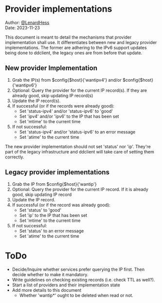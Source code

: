 # Provider implementations

Author: [@LenardHess](https://github.com/LenardHess/)\
Date: 2023-11-23

This document is meant to detail the mechanisms that provider implementation shall use. It differentiates between new and legacy provider implementations. The former are adhering to the IPv6 support updates being done to ddclient, the legacy ones are from before that update.

## New provider Implementation
1. Grab the IP(s) from $config{$host}{'wantipv4'} and/or $config{$host}{'wantipv6'}
2. Optional: Query the provider for the current IP record(s). If they are already good, skip updating IP record(s)
3. Update the IP record(s).
4. If successful (or if the records were already good):
    - Set 'status-ipv4' and/or 'status-ipv6' to 'good'
    - Set 'ipv4' and/or 'ipv6' to the IP that has been set
    - Set 'mtime' to the current time
5. If not successful:
    - Set 'status-ipv4' and/or 'status-ipv6' to an error message
    - Set 'atime' to the current time

The new provider implementation should not set 'status' nor 'ip'. They're part of the legacy infrastructure and ddclient will take care of setting them correctly.

## Legacy provider implementations
1. Grab the IP from $config{$host}{'wantip'}
2. Optional: Query the provider for the current IP record. If it is already good, skip updating IP record
3. Update the IP record.
4. If successful (or if the record was already good):
    - Set 'status' to 'good'
    - Set 'ip' to the IP that has been set
    - Set 'mtime' to the current time
5. If not successful:
    - Set 'status' to an error message
    - Set 'atime' to the current time

# ToDo
- Decide/Inquire whether services prefer querying the IP first. Then decide whether to make it mandatory.
- Write guidelines on checking existing records (i.e. check TTL as well?).
- Start a list of providers and their implementation state
- Add more details to this document
    - Whether 'wantip*' ought to be deleted when read or not.
